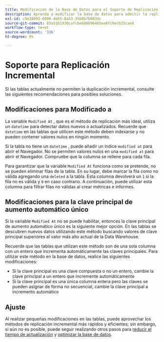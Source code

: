 ```yaml
---
title: Modificación de la Base de Datos para el Soporte de Replicación Incremental
description: Aprenda a modificar la base de datos para admitir la replicación incremental.
exl-id: c9a38892-6096-4eb5-8a53-35b8b7b083dc
source-git-commit: 03a5161930cafcbe600b96465ee0fc0ecb25cae8
workflow-type: tm+mt
source-wordcount: '336'
ht-degree: 0%

---
```


# Soporte para Replicación Incremental

Si las tablas actualmente no permiten la duplicación incremental, consulte las siguientes recomendaciones para posibles soluciones.

## Modificaciones para Modificado a

La variable `Modified At` , que es el método de replicación más ideal, utiliza un `datetime` para detectar datos nuevos o actualizados. Recuerde que `datetime` en las tablas que utilicen este método deben indexarse y no pueden contener valores nulos en ningún momento.

Si la tabla no tiene un `datetime` , puede añadir un índice `modified at` para abrir el Navegador. No se permiten valores nulos en una `modified at` para abrir el Navegador. Compruebe que la columna se rellene para cada fila.

Para garantizar que la variable `Modified At` funciona como se pretende, no se pueden eliminar filas de la tabla. En su lugar, debe marcar la fila como no válida agregando una `deleted` a la tabla. Esta columna devolverá un `1` si la fila no es válida y `0` en caso contrario. A continuación, puede utilizar esta columna para filtrar filas no válidas al crear métricas e informes.

## Modificaciones para la clave principal de aumento automático único

Si la variable `Modified At` no se puede habilitar, entonces la clave principal de aumento automático único es la siguiente mejor opción. En las tablas se descubren nuevos datos utilizando este método buscando valores de clave principal superiores al valor más alto actual de la Data Warehouse.

Recuerde que las tablas que utilizan este método son de una sola columna con un entero que incrementa automáticamente las claves principales. Para utilizar este método en la base de datos, realice las siguientes modificaciones:

* Si la clave principal es una clave compuesta o no un entero, cambie la clave principal a un entero que incremente automáticamente
* Si la clave principal es una única columna entera pero las claves se pueden asignar de forma no secuencial, cambie la clave principal a incremento automático

## Ajuste

Al realizar pequeñas modificaciones en las tablas, puede aprovechar los métodos de replicación incremental más rápidos y eficientes; sin embargo, si aún no es posible, puede seguir realizando otros pasos para [reducir el tiempo de actualización](../best-practices/reduce-update-cycle-time.md) y [optimizar la base de datos](../best-practices/opt-db-analysis.md).
